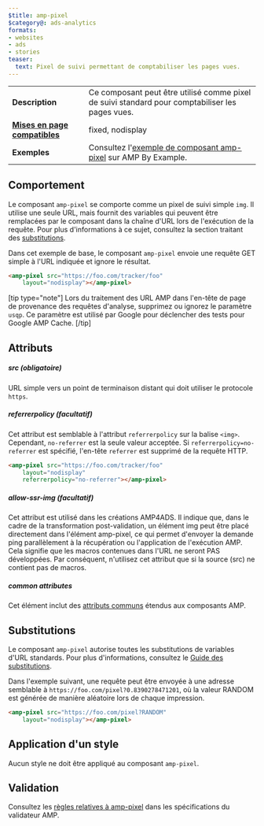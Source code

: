 ```yaml
---
$title: amp-pixel
$category@: ads-analytics
formats:
- websites
- ads
- stories
teaser:
  text: Pixel de suivi permettant de comptabiliser les pages vues.
---
```




<!--
       Copyright 2016 The AMP HTML Authors. All Rights Reserved.

       Licensed under the Apache License, Version 2.0 (the "License");
     you may not use this file except in compliance with the License.
     You may obtain a copy of the License at

     http://www.apache.org/licenses/LICENSE-2.0

     Unless required by applicable law or agreed to in writing, software
     distributed under the License is distributed on an "AS-IS" BASIS,
     WITHOUT WARRANTIES OR CONDITIONS OF ANY KIND, either express or implied.
     See the License for the specific language governing permissions and
     limitations under the License.
-->




<table>
  <tr>
    <td class="col-fourty"><strong>Description</strong></td>
    <td>Ce composant peut être utilisé comme pixel de suivi standard pour comptabiliser les pages vues.</td>
  </tr>
  <tr>
    <td class="col-fourty"><strong><a href="../../../documentation/guides-and-tutorials/develop/style_and_layout/control_layout.md">Mises en page compatibles</a></strong></td>
    <td>fixed, nodisplay</td>
  </tr>
  <tr>
    <td class="col-fourty"><strong>Exemples</strong></td>
    <td>Consultez l'<a href="https://ampbyexample.com/components/amp-pixel/">exemple de composant amp-pixel</a> sur AMP By Example.</td>
  </tr>
</table>

## Comportement <a name="behavior"></a>

Le composant `amp-pixel` se comporte comme un pixel de suivi simple `img`. Il utilise une seule URL, mais fournit des variables qui peuvent être remplacées par le composant dans la chaîne d'URL lors de l'exécution de la requête. Pour plus d'informations à ce sujet, consultez la section traitant des [substitutions](#substitutions).

Dans cet exemple de base, le composant `amp-pixel` envoie une requête GET simple à l'URL indiquée et ignore le résultat.

```html
<amp-pixel src="https://foo.com/tracker/foo"
    layout="nodisplay"></amp-pixel>
```

[tip type="note"]
Lors du traitement des URL AMP dans l'en-tête de page de provenance des requêtes d'analyse, supprimez ou ignorez le paramètre `usqp`. Ce paramètre est utilisé par Google pour déclencher des tests pour Google AMP Cache.
[/tip]

## Attributs <a name="attributes"></a>

##### src (obligatoire) <a name="src-required"></a>

URL simple vers un point de terminaison distant qui doit utiliser le protocole `https`.

##### referrerpolicy (facultatif) <a name="referrerpolicy-optional"></a>

Cet attribut est semblable à l'attribut `referrerpolicy` sur la balise `<img>`. Cependant, `no-referrer` est la seule valeur acceptée. Si `referrerpolicy=no-referrer` est spécifié, l'en-tête `referrer` est supprimé de la requête HTTP.

```html
<amp-pixel src="https://foo.com/tracker/foo"
    layout="nodisplay"
    referrerpolicy="no-referrer"></amp-pixel>
```

##### allow-ssr-img (facultatif) <a name="allow-ssr-img-optional"></a>

Cet attribut est utilisé dans les créations AMP4ADS. Il indique que, dans le cadre de la transformation post-validation, un élément img peut être placé directement dans l'élément amp-pixel, ce qui permet d'envoyer la demande ping parallèlement à la récupération ou l'application de l'exécution AMP.
Cela signifie que les macros contenues dans l'URL ne seront PAS développées. Par conséquent, n'utilisez cet attribut que si la source (src) ne contient pas de macros.

##### common attributes <a name="common-attributes"></a>

Cet élément inclut des [attributs communs](../../../documentation/guides-and-tutorials/learn/common_attributes.md) étendus aux composants AMP.

## Substitutions <a name="substitutions"></a>

Le composant `amp-pixel` autorise toutes les substitutions de variables d'URL standards.
Pour plus d'informations, consultez le [Guide des substitutions](https://github.com/ampproject/amphtml/blob/master/extensions/spec/amp-var-substitutions.md).

Dans l'exemple suivant, une requête peut être envoyée à une adresse semblable à `https://foo.com/pixel?0.8390278471201`, où la valeur RANDOM est générée de manière aléatoire lors de chaque impression.

```html
<amp-pixel src="https://foo.com/pixel?RANDOM"
    layout="nodisplay"></amp-pixel>
```

## Application d'un style <a name="styling"></a>

Aucun style ne doit être appliqué au composant `amp-pixel`.

## Validation <a name="validation"></a>

Consultez les [règles relatives à amp-pixel](https://github.com/ampproject/amphtml/blob/master/validator/validator-main.protoascii) dans les spécifications du validateur AMP.
